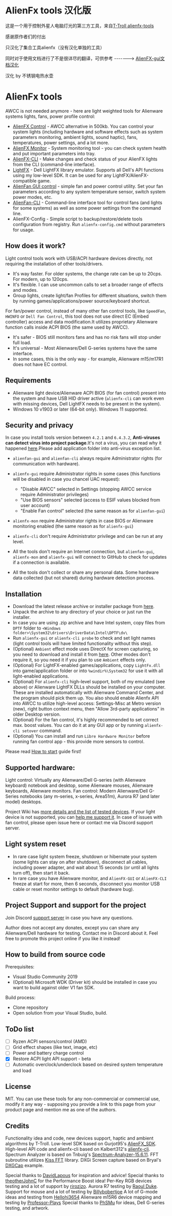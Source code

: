 # AlienFx tools 汉化版

这是一个用于控制外星人电脑灯光的第三方工具，来自[T-Troll alienfx-tools](https://github.com/T-Troll/alienfx-tools)

感谢原作者们的付出

只汉化了集合工具alienfx（没有汉化单独的工具）

同时对于使用文档进行了不是很详尽的翻译，可供参考 ------->  [AlienFX-gui文档汉化](https://github.com/Linooos/alienfx-tools-chinese/blob/master/Doc/AlienFX-gui-chinese.md)

汉化 by 不锈钢电热水壶

# AlienFx tools

AWCC is not needed anymore - here are light weighted tools for Alienware systems lights, fans, power profile control:

- [AlienFX Control](/Doc/alienfx-gui.md) - AWCC alternative in 500kb. You can control your system lights (including hardware and software effects such as system parameters monitoring, ambient lights, sound haptic), fans, temperatures, power settings, and a lot more.
- [AlienFX Monitor](/Doc/alienfx-mon.md) - System monitoring tool - you can check system health and put important parameters into tray.
- [AlienFX-CLI](/Doc/alienfx-cli.md) - Make changes and check status of your AlienFX lights from the CLI (command-line interface).
- [LightFX](/Doc/LightFX.md) - Dell LightFX library emulator. Supports all Dell's API functions using my low-level SDK. It can be used for any LightFX/AlienFX-compatible game.
- [AlienFan GUI control](/Doc/alienfan-gui.md) - simple fan and power control utility. Set your fan parameters according to any system temperature sensor, switch system power modes, etc.
- [AlienFan-CLI](/Doc/alienfan-cli.md) - Command-line interface tool for control fans (and lights for some systems) as well as some power settings from the command line.
- AlienFX-Config - Simple script to backup/restore/delete tools configuration from registry. Run `alienfx-config.cmd` without parameters for usage.

## How does it work?

Light control tools work with USB/ACPI hardware devices directly, not requiring the installation of other tools/drivers.

- It's way faster. For older systems, the change rate can be up to 20cps. For modern, up to 120cps.
- It's flexible. I can use uncommon calls to set a broader range of effects and modes.
- Group lights, create light/fan Profiles for different situations, switch them by running games/applications/power source/keyboard shortcut.

For fan/power control, instead of many other fan control tools, like `SpeedFan`, `HWINFO` or `Dell Fan Control`, this tool does not use direct EC (Embed controller) access and data modification.It utilizes proprietary Alienware function calls inside ACPI BIOS (the same used by AWCC).

- It's safer - BIOS still monitors fans and has no risk fans will stop under full load.
- It's universal - Most Alienware/Dell G-series systems have the same interface.
- In some cases, this is the only way - for example, Alienware m15/m17R1 does not have EC control.

## Requirements

- Alienware light device/Alienware ACPI BIOS (for fan control) present into the system and have USB HID driver active (`alienfx-cli` can work even with missing devices, Dell LightFX needs to be present in the system).
- Windows 10 v1903 or later (64-bit only). Windows 11 supported.

## Security and privacy

In case you install tools version between `4.2.1` and `6.4.3.2`, **Anti-viruses can detect virus into project package**.It's not a virus, you can read why it happened [here](https://github.com/T-Troll/alienfx-tools/wiki/Why-antivirus-complain-about-some-alienfx-tools-components%3F).Please add application folder into anti-virus exception list.

- `alienfan-gui` and `alienfan-cli` always require Administrator rights (for communication with hardware).
- `alienfx-gui` require Administrator rights in some cases (this functions will be disabled in case you chancel UAC request):

  - "Disable AWCC" selected in Settings (stopping AWCC service require Administrator privileges)
  - "Use BIOS sensors" selected (access to ESIF values blocked from user account)
  - "Enable Fan control" selected (the same reason as for `alienfan-gui`)
- `alienfx-mon` require Administrator rights in case BIOS or Alienware monitoring enabled (the same reason as for `alienfx-gui`)
- `alienfx-cli` don't require Administrator privilege and can be run at any level.
- All the tools don't require an Internet connection, but `alienfan-gui`, `alienfx-mon` and `alienfx-gui` will connect to GitHub to check for updates if a connection is available.
- All the tools don't collect or share any personal data. Some hardware data collected (but not shared) during hardware detection process.

## Installation

- Download the latest release archive or installer package from [here](https://github.com/T-Troll/alienfx-tools/releases).
- Unpack the archive to any directory of your choice or just run the installer.
- In case you are using .zip archive and have Intel system, copy files from `DPTF` folder to `<Windows folder>\System32\drivers\DriverData\Intel\DPTF\dv\`
- Run `alienfx-gui` or `alienfx-cli probe` to check and set light names (light control tools will have limited functionality without this step).
- (Optional) `Ambient` effect mode uses DirectX for screen capturing, so you need to download and install it from [here](https://www.microsoft.com/en-us/download/details.aspx?id=35). Other modes don't require it, so you need it if you plan to use `Ambient` effects only.
- (Optional) For LightFX-enabled games/applications, copy `LightFx.dll` into game/application folder or into `%windir%\System32` for use it with all light-enabled applications.
- (Optional) For `alienfx-cli` high-level support, both of my emulated (see above) or Alienware LightFX DLLs should be installed on your computer. These are installed automatically with Alienware Command Center, and the program should pick them up. You also should enable Alienfx API into AWCC to utilize high-level access: Settings-Misc at Metro version (new), right button context menu, then "Allow 3rd-party applications" in older Desktop version.
- (Optional) For the fan control, it's highly recommended to set correct max. boost values. You can do it at any GUI app or by running `alienfx-cli setover` command.
- (Optional) You can install and run `Libre Hardware Monitor` before running fan control app - this provide more sensors to control.

Please read [How to start](https://github.com/T-Troll/alienfx-tools/wiki/How-to-start-(Beginner's-guide)-for-release-v6.x.x.x) guide first!

## Supported hardware:

Light control: Virtually any Alienware/Dell G-series (with Alienware keyboard) notebook and desktop, some Alienware mouses, Alienware keyboards, Alienware monitors.
Fan control: Modern Alienware/Dell G-Series notebooks (any m-series, x-series, Area51m), Aurora R7 (and later model) desktops.

Project Wiki has [more details and the list of tested devices](https://github.com/T-Troll/alienfx-tools/wiki/Supported-and-tested-devices-list).
If your light device is not supported, you can [help me support it](https://github.com/T-Troll/alienfx-tools/wiki/How-to-collect-data-for-the-new-light-device).
In case of issues with fan control, please open issue here or contact me via Discord support server.

## Light system reset

- In rare case light system freeze, shutdown or hibernate your system (some lights can stay on after shutdown), disconnect all cables, including power adapter, and wait about 15 seconds (or until all lights turn off), then start it back.
- In rare case you have Alienware monitor, and `AlienFX-GUI` or `AlienFX-CLI` freeze at start for more, then 6 seconds, disconnect you monitor USB cable or reset monitor settings to default (hardware bug).

## Project Support and support for the project

Join Discord [support server](https://discord.gg/XU6UJbN9J5) in case you have any questions.

Author does not accept any donates, except you can share any Alienware/Dell hardware for testing. Contact me in Discord about it.
Feel free to promote this project online if you like it instead!

## How to build from source code

Prerequisites:

- Visual Studio Community 2019
- (Optional) Microsoft WDK (Driver kit) should be installed in case you want to build against older V1 fan SDK.

Build process:

- Clone repository
- Open solution from your Visual Studio, build.

## ToDo list

- [ ] Ryzen ACPI sensors/control (AMD)
- [ ] Grid effect shapes (like text, image, etc)
- [ ] Power and battery charge control
- [X] Restore ACPI light API support - beta
- [ ] Automatic overclock/underclock based on desired system temperature and load

## License

MIT. You can use these tools for any non-commercial or commercial use, modify it any way - supposing you provide a link to this page from your product page and mention me as one of the authors.

## Credits

Functionality idea and code, new devices support, haptic and ambient algorithms by T-Troll.
Low-level SDK based on Gurjot95's [AlienFX_SDK](https://github.com/Gurjot95/AlienFX-SDK).
High-level API code and alienfx-cli based on Kalbert312's [alienfx-cli](https://github.com/kalbert312/alienfx-cli).
Spectrum Analyzer is based on Tnbuig's [Spectrum-Analyzer-15.6.11](https://github.com/tnbuig/Spectrum-Analyzer-15.6.11).
FFT subroutine utilizes [Kiss FFT](https://sourceforge.net/projects/kissfft/) library.
DXGi Screen capture based on Bryal's [DXGCap](https://github.com/bryal/DXGCap) example.

Special thanks to [DavidLapous](https://github.com/DavidLapous) for inspiration and advice!
Special thanks to [theotherJohnC](https://github.com/theotherJohnC) for the Performance Boost idea!
Per-Key RGB devices testing and a lot of support by [rirozizo](https://github.com/rirozizo).
Aurora R7 testing by [Raoul Duke](https://github.com/raould).
Support for mouse and a lot of testing by [Billybobertjoe](https://github.com/Billybobertjoe)
A lot of G-mode ideas and testing from [Hellohi3654](https://github.com/Hellohi3654)
Alienware m15R6 device mapping and testing by [Professor-Plays](https://github.com/profpjlalvarenga)
Special thanks to [PhSMu](https://github.com/PhSMu) for ideas, Dell G-series testing, and artwork.
